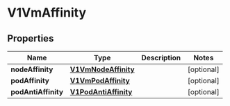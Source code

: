 # V1VmAffinity

## Properties
Name | Type | Description | Notes
------------ | ------------- | ------------- | -------------
**nodeAffinity** | [**V1VmNodeAffinity**](V1VmNodeAffinity.md) |  |  [optional]
**podAffinity** | [**V1VmPodAffinity**](V1VmPodAffinity.md) |  |  [optional]
**podAntiAffinity** | [**V1PodAntiAffinity**](V1PodAntiAffinity.md) |  |  [optional]
